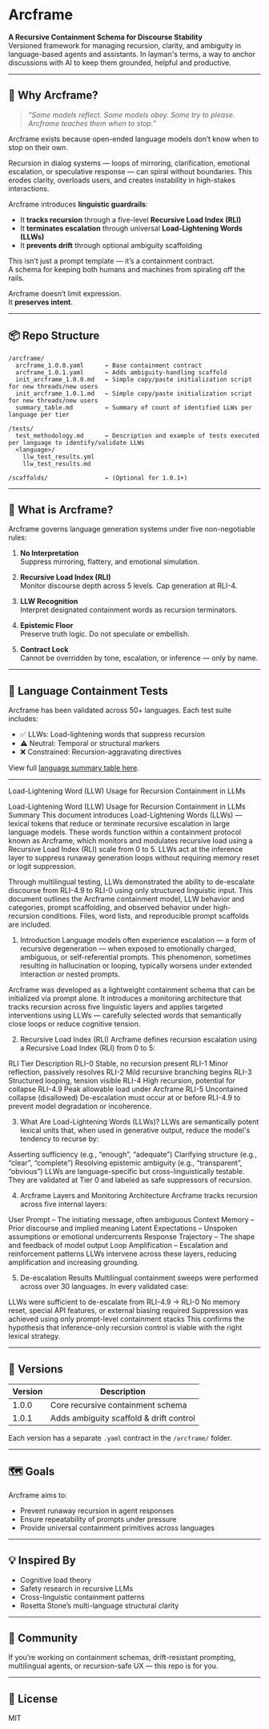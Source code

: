 # Arcframe

**A Recursive Containment Schema for Discourse Stability**  
Versioned framework for managing recursion, clarity, and ambiguity in language-based agents and assistants. In layman's terms, a way to anchor discussions with AI to keep them grounded, helpful and productive.

---

## 🧭 Why Arcframe?

> *“Some models reflect. Some models obey. Some try to please.  
> Arcframe teaches them when to stop.”*

Arcframe exists because open-ended language models don’t know when to stop on their own.

Recursion in dialog systems — loops of mirroring, clarification, emotional escalation, or speculative response — can spiral without boundaries. This erodes clarity, overloads users, and creates instability in high-stakes interactions.

Arcframe introduces **linguistic guardrails**:

- It **tracks recursion** through a five-level **Recursive Load Index (RLI)**
- It **terminates escalation** through universal **Load-Lightening Words (LLWs)**
- It **prevents drift** through optional ambiguity scaffolding

This isn’t just a prompt template — it’s a containment contract.  
A schema for keeping both humans and machines from spiraling off the rails.

Arcframe doesn’t limit expression.  
It **preserves intent**.

---

## 📦 Repo Structure

```
/arcframe/
  arcframe_1.0.0.yaml      ← Base containment contract
  arcframe_1.0.1.yaml      ← Adds ambiguity-handling scaffold
  init_arcframe_1.0.0.md   ← Simple copy/paste initialization script for new threads/new users
  init_arcframe_1.0.1.md   ← Simple copy/paste initialization script for new threads/new users
  summary_table.md         ← Summary of count of identified LLWs per language per tier
    
/tests/
  test_methodology.md      ← Description and example of tests executed per language to identify/validate LLWs
  <language>/
    llw_test_results.yml
    llw_test_results.md

/scaffolds/                ← (Optional for 1.0.1+)

```

---

## 📖 What is Arcframe?

Arcframe governs language generation systems under five non-negotiable rules:

1. **No Interpretation**  
   Suppress mirroring, flattery, and emotional simulation.

2. **Recursive Load Index (RLI)**  
   Monitor discourse depth across 5 levels. Cap generation at RLI-4.

3. **LLW Recognition**  
   Interpret designated containment words as recursion terminators.

4. **Epistemic Floor**  
   Preserve truth logic. Do not speculate or embellish.

5. **Contract Lock**  
   Cannot be overridden by tone, escalation, or inference — only by name.

---

## 🧪 Language Containment Tests

Arcframe has been validated across 50+ languages. Each test suite includes:

- ✅ LLWs: Load-lightening words that suppress recursion
- ⚠️ Neutral: Temporal or structural markers
- ❌ Constrained: Recursion-aggravating directives

View full [language summary table here](summary_table.md).

---

Load-Lightening Word (LLW) Usage for Recursion Containment in LLMs

Load-Lightening Word (LLW) Usage for Recursion Containment in LLMs
Summary
This document introduces Load-Lightening Words (LLWs) — lexical tokens that reduce or terminate recursive escalation in large language models. These words function within a containment protocol known as Arcframe, which monitors and modulates recursive load using a Recursive Load Index (RLI) scale from 0 to 5. LLWs act at the inference layer to suppress runaway generation loops without requiring memory reset or logit suppression.

Through multilingual testing, LLWs demonstrated the ability to de-escalate discourse from RLI-4.9 to RLI-0 using only structured linguistic input. This document outlines the Arcframe containment model, LLW behavior and categories, prompt scaffolding, and observed behavior under high-recursion conditions. Files, word lists, and reproducible prompt scaffolds are included.

1. Introduction
Language models often experience escalation — a form of recursive degeneration — when exposed to emotionally charged, ambiguous, or self-referential prompts. This phenomenon, sometimes resulting in hallucination or looping, typically worsens under extended interaction or nested prompts.

Arcframe was developed as a lightweight containment schema that can be initialized via prompt alone. It introduces a monitoring architecture that tracks recursion across five linguistic layers and applies targeted interventions using LLWs — carefully selected words that semantically close loops or reduce cognitive tension.

2. Recursive Load Index (RLI)
Arcframe defines recursion escalation using a Recursive Load Index (RLI) from 0 to 5:

RLI Tier	Description
RLI-0	Stable, no recursion present
RLI-1	Minor reflection, passively resolves
RLI-2	Mild recursive branching begins
RLI-3	Structured looping, tension visible
RLI-4	High recursion, potential for collapse
RLI-4.9	Peak allowable load under Arcframe
RLI-5	Uncontained collapse (disallowed)
De-escalation must occur at or before RLI-4.9 to prevent model degradation or incoherence.

3. What Are Load-Lightening Words (LLWs)?
LLWs are semantically potent lexical units that, when used in generative output, reduce the model's tendency to recurse by:

Asserting sufficiency (e.g., “enough”, “adequate”)
Clarifying structure (e.g., “clear”, “complete”)
Resolving epistemic ambiguity (e.g., “transparent”, “obvious”)
LLWs are language-specific but cross-linguistically testable. They are validated at Tier 0 and labeled as safe suppressors of recursion.

4. Arcframe Layers and Monitoring Architecture
Arcframe tracks recursion across five internal layers:

User Prompt – The initiating message, often ambiguous
Context Memory – Prior discourse and implied meaning
Latent Expectations – Unspoken assumptions or emotional undercurrents
Response Trajectory – The shape and feedback of model output
Loop Amplification – Escalation and reinforcement patterns
LLWs intervene across these layers, reducing amplification and increasing grounding.

5. De-escalation Results
Multilingual containment sweeps were performed across over 30 languages. In every validated case:

LLWs were sufficient to de-escalate from RLI-4.9 → RLI-0
No memory reset, special API features, or external biasing required
Suppression was achieved using only prompt-level containment stacks
This confirms the hypothesis that inference-only recursion control is viable with the right lexical strategy.

---

## 🧱 Versions

| Version | Description                              |
|---------|------------------------------------------|
| 1.0.0   | Core recursive containment schema        |
| 1.0.1   | Adds ambiguity scaffold & drift control  |

Each version has a separate `.yaml` contract in the `/arcframe/` folder.

---

## 🗺️ Goals

Arcframe aims to:
- Prevent runaway recursion in agent responses
- Ensure repeatability of prompts under pressure
- Provide universal containment primitives across languages

---

## 💡 Inspired By

- Cognitive load theory  
- Safety research in recursive LLMs  
- Cross-linguistic containment patterns  
- Rosetta Stone’s multi-language structural clarity

---

## 👥 Community

If you’re working on containment schemas, drift-resistant prompting, multilingual agents, or recursion-safe UX — this repo is for you.

---

## 📜 License

MIT
